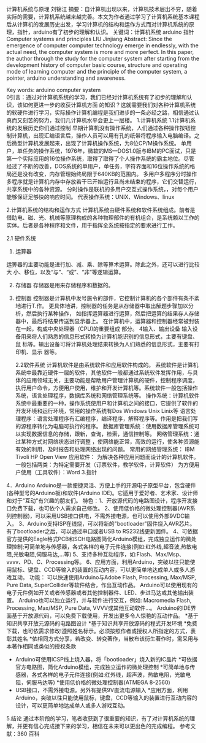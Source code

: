 计算机系统与原理
刘锦江
摘要：自计算机出现以来，计算机技术层出不穷，随着实际的需要，计算机系统越来越完善。本文为作者通过学习了计算机系统基本课程后从计算机的发展历史出发，学习计算机的结构和运作方式而对计算机系统的原理，指针，arduino有了初步的理解和认识。
关键词：计算机系统 arduino 指针
Computer systems and principles 
LIU Jinjiang
Abstract: Since the emergence of computer computer technology emerge in endlessly, with the actual need, the computer system is more and more perfect. In this paper, the author through the study for the computer system after starting from the development history of computer basic course, structure and operating mode of learning computer and the principle of the computer system, a pointer, arduino understanding and awareness.

Key words: arduino  computer system    
0引言：通过对计算机系统的学习，我们已经对计算机系统有了初步的理解和认识，该如何更进一步的收获计算机方面 的知识？这就需要我们对各种计算机系统的软硬件进行学习，实际操作计算机编程是我们进步的一条必经之路，相信通过认真而又刻苦的努力，我们几计算机水平会更上一层楼。
1.计算机系统
1.1计算机系统的发展历史你们通过控制
早期计算机没有操作系统，人们通过各种操作按钮控制计算机，出现汇编语言后，操作人员可以用有孔的纸带将程序输入电脑编译。之后微型计算机发展起来，出现了计算机操作系统，为8位CP/M操作系统。
单用户，单任务的操作系统，1976年，微软的MS—DOS1.0版与IBM的PC面试，只是第一个实际应用的16位操作系统，取得了取得了个人操作系统的霸主地位。尽管经过了不断的改善，DOS系统的单用户，单任务，字符界面和16位操作系统的格局还是没有改变，内存管理始终局限于640KB的范围内。
多用户多程序分时操作
多程序就是计算机内存中存放若干已开始运行且尚未结束的程序，它们交替运行，共享系统中的各种资源。
分时操作是联机的多用户交互式操作系统，，对每个用户能够保证足够快的响应时间。
代表操作系统：UNIX、Windows、linux

   
2.计算机系统的结构和运作方式
计算机系统由硬件系统和软件系统组成。前者是借助电、磁、光、机械等原理构成的各种物理部件的有机组合，是系统赖以工作的实体。后者是各种程序和文件，用于指挥全系统按指定的要求进行工作。

2.1   硬件系统    
1) 运算器

运箅器的主要功能是进行加、减、乘、除等箅术运算。除此之外，还可以进行比较大 小、移位，以及“与”、“或”、“非”等逻辑运算。

2) 存储器
存储器是用来存储程序和数据的。
3) 控制器
控制器是计算机中发号施令的部件，它控制计算机的各个部件有条不紊地进行T.作。 更具体地讲，控制器的任务是从存储器中取出解题步骤加以分析，然后执行某种操作， 如指挥运算器进行运算，然后把运算的结果存人存储器中，最后将结果传送到显示器上。 在计算机中，运算器和控制器经常被封装在一起，构成中央处理器（CPU)的重要组成 部分。
4输入、输出设备
输入设备用来将人们熟悉的信息形式转换为计算机能识别的信息形式，主要有键盘、鼠 标等。输出设备可将计算机处理结果转换为人们熟悉的信息形式，主要有打印机、显示 器等。

    2.2软件系统
计算机软件是由系统软件和应用软件构成的。
系统软件是计算机系统中最靠近硬件一层的软件，其他软件一般都通过系统软件发挥作用，与具体的应用领域无关，主要功能是帮助用户管理计算机的硬件，控制程序调度，执行用户命令，方便用户使用，维护和开发计算机等。系统软件一般包括操作系统，语言处理程序，数据库系统和网络管理系统等。
操作系统：计算机软件系统中最重要的一种，操作系统使用户和计算机之间的接口，它提供了软件的开发环境和运行环境，常用的操作系统有Dos  Windows  Unix  Linix等 
语言处理程序：语言处理程序有汇编程序，编译程序，解释程序等。作用是把我们写的源程序转化为电脑可执行的程序。
数据库管理系统：使用数据库管理系统可以实现数据信息的存储，跟新，查询，检索，通信控制等。
网络管理系统：通过某种方式对网络状态进行调整 ，使网络能正常，高效的运行，使各种资源能有效的利用，及时报告和处理网络出现的问题。
常用的网络管理系统：	IBM Tivoli   HP Open View
应用软件：
为解决各种应用问题而设计的计算机软件。
一般包括两类：为特定需要开发（订票软件，教学软件，计算软件）
              为方便用户使用（工具软件）：Word
3.指针
    
4．Arduino
Arduino是一款便捷灵活、方便上手的开源电子原型平台，包含硬件(各种型号的Arduino板)和软件(Arduino IDE)。它适用于爱好者、艺术家、设计师和对于"互动"有兴趣的朋友们。
特色：1、开放源代码的电路图设计，程序开发接口免费下载，也可依个人需求自己修改。
2、使用低价格的微处理控制器(AVR系列控制器)，可以采用USB接口供电，不需外接电源，也可以使用外部9VDC输入。
3、Arduino支持ISP在线烧，可以将新的"bootloader"固件烧入AVR芯片。有了bootloader之后，可以通过串口或者USB to RS232线更新固件。
4、可依据官方提供的Eagle格式PCB和SCH电路图简化Arduino模组，完成独立运作的微处理控制;可简单地与传感器，各式各样的电子元件连接(例如:红外线,超音波,热敏电阻,光敏电阻,伺服马达,…等)
5、支持多种互动程序，如:Flash、Max/Msp、vvvv、PD、C、Processing等。
6、应用方面，利用Arduino，突破以往只能使用鼠标、键盘、CCD等输入的装置的互动内容，可以更简单地达成单人或多人游戏互动。
功能：
可以快速使用Arduino与Adobe Flash, Processing, Max/MSP, Pure Data, SuperCollider等软件结合，作出互动作品。 Arduino可以使用现有的电子元件例如开关或者传感器或者其他控制器件、LED、步进马达或其他输出装置。 Arduino也可以独立运行，并与软件进行交互，例如: Macromedia Flash, Processing, Max/MSP, Pure Data, VVVV或其他互动软件…。 Arduino的IDE界面基于开放源代码，可以免费下载使用，开发出更多令人惊艳的互动作品。
*基于知识共享开放元源码的电路图设计
*基于知识共享开放源码的程式开发环境
*免费下载，也可依需求修改!遵照姓名标示。必须按照作者或授权人所指定的方式，表彰其姓名
*依相同方式分享，若改变、转变著作，当散布该衍生著作时，需采用与本著作相同或类似的授权条款
* Arduino可使用ICSP线上烧入器，将「bootloader」烧入新的IC晶片
*可依据官方电路图，简化Arduino模组，完成独立运作的微处理控制
*可简单地与传感器，各式各样的电子元件连接(例如:红外线，超声波，热敏电阻，光敏电阻，伺服马达等)
*使用低价格的微处理控制器(ATMEGA 8-2560)
* USB接口，不需外接电源。另外有提供9V直流电源输入
*应用方面，利用Arduino，突破以往只能使用鼠标，键盘，CCD等输入的装置进行互动内容的设计，可以更简单地达成单人或多人游戏互动。


5.结论
    通过本阶段的学习，笔者收获到了很重要的知识，有了对计算机系统的理解，并更有信心完成接下来的学习，相信在未来可以更出色的完成编程。
    参考文献：360 百科


